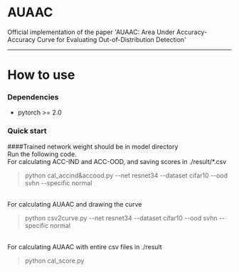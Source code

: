 # AUAAC
Official implementation of the paper 'AUAAC: Area Under Accuracy-Accuracy Curve for Evaluating Out-of-Distribution Detection'

---
# How to use
### Dependencies
* pytorch >= 2.0
  
### Quick start
####Trained network weight should be in model directory
<br>
Run the following code.
<br>
For calculating ACC-IND and ACC-OOD, and saving scores in ./result/*.csv

> python cal_accind&accood.py --net resnet34 --dataset cifar10 --ood svhn --specific normal

<br>
For calculating AUAAC and drawing the curve

> python csv2curve.py --net resnet34 --dataset cifar10 --ood svhn --specific normal

<br>
For calculating AUAAC with entire csv files in ./result

> python cal_score.py


